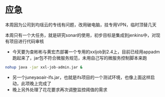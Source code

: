 # 应急
本周因为公司到均瑶云的专线有问题，改用破电脑，挂专用VPN，临时顶替几天

本周只有一个大任务，就是研究sonar的使用，初步目标是集成到jenkins中，对现有项目进行代码审核

* 今天要为查彬彬与黄宏杰部署一个专用的xxljob到2.4上，目前已经用appadm跑起来了，jar包不符合微服务规范，未用自己写的微服务控制脚本来跑

```bash
nohup java -jar xxl-job-admin.jar &
```

* 另一个juneyaoair-ifs.jar，也就是ifs项目的一个测试环境，也像上面这样启动，此项晚上完成了
* 晚上另外处理了花花要求再次调整监控阈值的需求

